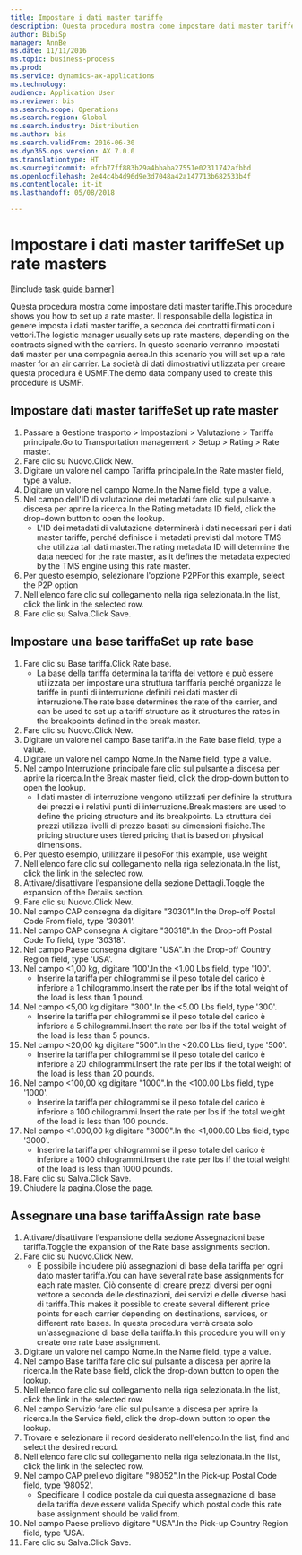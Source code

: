 ```yaml
--- 
title: Impostare i dati master tariffe
description: Questa procedura mostra come impostare dati master tariffe.
author: BibiSp
manager: AnnBe
ms.date: 11/11/2016
ms.topic: business-process
ms.prod: 
ms.service: dynamics-ax-applications
ms.technology: 
audience: Application User
ms.reviewer: bis
ms.search.scope: Operations
ms.search.region: Global
ms.search.industry: Distribution
ms.author: bis
ms.search.validFrom: 2016-06-30
ms.dyn365.ops.version: AX 7.0.0
ms.translationtype: HT
ms.sourcegitcommit: efcb77ff883b29a4bbaba27551e02311742afbbd
ms.openlocfilehash: 2e44c4b4d96d9e3d7048a42a147713b682533b4f
ms.contentlocale: it-it
ms.lasthandoff: 05/08/2018

---
```

# <a name="set-up-rate-masters"></a><span data-ttu-id="34190-103">Impostare i dati master tariffe</span><span class="sxs-lookup"><span data-stu-id="34190-103">Set up rate masters</span></span>

[!include [task guide banner](../../includes/task-guide-banner.md)]

<span data-ttu-id="34190-104">Questa procedura mostra come impostare dati master tariffe.</span><span class="sxs-lookup"><span data-stu-id="34190-104">This procedure shows you how to set up a rate master.</span></span> <span data-ttu-id="34190-105">Il responsabile della logistica in genere imposta i dati master tariffe, a seconda dei contratti firmati con i vettori.</span><span class="sxs-lookup"><span data-stu-id="34190-105">The logistic manager usually sets up rate masters, depending on the contracts signed with the carriers.</span></span> <span data-ttu-id="34190-106">In questo scenario verranno impostati dati master per una compagnia aerea.</span><span class="sxs-lookup"><span data-stu-id="34190-106">In this scenario you will set up a rate master for an air carrier.</span></span> <span data-ttu-id="34190-107">La società di dati dimostrativi utilizzata per creare questa procedura è USMF.</span><span class="sxs-lookup"><span data-stu-id="34190-107">The demo data company used to create this procedure is USMF.</span></span>


## <a name="set-up-rate-master"></a><span data-ttu-id="34190-108">Impostare dati master tariffe</span><span class="sxs-lookup"><span data-stu-id="34190-108">Set up rate master</span></span>
1. <span data-ttu-id="34190-109">Passare a Gestione trasporto > Impostazioni > Valutazione > Tariffa principale.</span><span class="sxs-lookup"><span data-stu-id="34190-109">Go to Transportation management > Setup > Rating > Rate master.</span></span>
2. <span data-ttu-id="34190-110">Fare clic su Nuovo.</span><span class="sxs-lookup"><span data-stu-id="34190-110">Click New.</span></span>
3. <span data-ttu-id="34190-111">Digitare un valore nel campo Tariffa principale.</span><span class="sxs-lookup"><span data-stu-id="34190-111">In the Rate master field, type a value.</span></span>
4. <span data-ttu-id="34190-112">Digitare un valore nel campo Nome.</span><span class="sxs-lookup"><span data-stu-id="34190-112">In the Name field, type a value.</span></span>
5. <span data-ttu-id="34190-113">Nel campo dell'ID di valutazione dei metadati fare clic sul pulsante a discesa per aprire la ricerca.</span><span class="sxs-lookup"><span data-stu-id="34190-113">In the Rating metadata ID field, click the drop-down button to open the lookup.</span></span>
    * <span data-ttu-id="34190-114">L'ID dei metadati di valutazione determinerà i dati necessari per i dati master tariffe, perché definisce i metadati previsti dal motore TMS che utilizza tali dati master.</span><span class="sxs-lookup"><span data-stu-id="34190-114">The rating metadata ID will determine the data needed for the rate master, as it defines the metadata expected by the TMS engine using this rate master.</span></span>  
6. <span data-ttu-id="34190-115">Per questo esempio, selezionare l'opzione P2P</span><span class="sxs-lookup"><span data-stu-id="34190-115">For this example, select the P2P option</span></span>
7. <span data-ttu-id="34190-116">Nell'elenco fare clic sul collegamento nella riga selezionata.</span><span class="sxs-lookup"><span data-stu-id="34190-116">In the list, click the link in the selected row.</span></span>
8. <span data-ttu-id="34190-117">Fare clic su Salva.</span><span class="sxs-lookup"><span data-stu-id="34190-117">Click Save.</span></span>

## <a name="set-up-rate-base"></a><span data-ttu-id="34190-118">Impostare una base tariffa</span><span class="sxs-lookup"><span data-stu-id="34190-118">Set up rate base</span></span>
1. <span data-ttu-id="34190-119">Fare clic su Base tariffa.</span><span class="sxs-lookup"><span data-stu-id="34190-119">Click Rate base.</span></span>
    * <span data-ttu-id="34190-120">La base della tariffa determina la tariffa del vettore e può essere utilizzata per impostare una struttura tariffaria perché organizza le tariffe in punti di interruzione definiti nei dati master di interruzione.</span><span class="sxs-lookup"><span data-stu-id="34190-120">The rate base determines the rate of the carrier, and can be used to set up a tariff structure as it structures the rates in the breakpoints defined in the break master.</span></span>  
2. <span data-ttu-id="34190-121">Fare clic su Nuovo.</span><span class="sxs-lookup"><span data-stu-id="34190-121">Click New.</span></span>
3. <span data-ttu-id="34190-122">Digitare un valore nel campo Base tariffa.</span><span class="sxs-lookup"><span data-stu-id="34190-122">In the Rate base field, type a value.</span></span>
4. <span data-ttu-id="34190-123">Digitare un valore nel campo Nome.</span><span class="sxs-lookup"><span data-stu-id="34190-123">In the Name field, type a value.</span></span>
5. <span data-ttu-id="34190-124">Nel campo Interruzione principale fare clic sul pulsante a discesa per aprire la ricerca.</span><span class="sxs-lookup"><span data-stu-id="34190-124">In the Break master field, click the drop-down button to open the lookup.</span></span>
    * <span data-ttu-id="34190-125">I dati master di interruzione vengono utilizzati per definire la struttura dei prezzi e i relativi punti di interruzione.</span><span class="sxs-lookup"><span data-stu-id="34190-125">Break masters are used to define the pricing structure and its breakpoints.</span></span> <span data-ttu-id="34190-126">La struttura dei prezzi utilizza livelli di prezzo basati su dimensioni fisiche.</span><span class="sxs-lookup"><span data-stu-id="34190-126">The pricing structure uses tiered pricing that is based on physical dimensions.</span></span>  
6. <span data-ttu-id="34190-127">Per questo esempio, utilizzare il peso</span><span class="sxs-lookup"><span data-stu-id="34190-127">For this example, use weight</span></span>
7. <span data-ttu-id="34190-128">Nell'elenco fare clic sul collegamento nella riga selezionata.</span><span class="sxs-lookup"><span data-stu-id="34190-128">In the list, click the link in the selected row.</span></span>
8. <span data-ttu-id="34190-129">Attivare/disattivare l'espansione della sezione Dettagli.</span><span class="sxs-lookup"><span data-stu-id="34190-129">Toggle the expansion of the Details section.</span></span>
9. <span data-ttu-id="34190-130">Fare clic su Nuovo.</span><span class="sxs-lookup"><span data-stu-id="34190-130">Click New.</span></span>
10. <span data-ttu-id="34190-131">Nel campo CAP consegna da digitare "30301".</span><span class="sxs-lookup"><span data-stu-id="34190-131">In the Drop-off Postal Code From field, type '30301'.</span></span>
11. <span data-ttu-id="34190-132">Nel campo CAP consegna A digitare "30318".</span><span class="sxs-lookup"><span data-stu-id="34190-132">In the Drop-off Postal Code To field, type '30318'.</span></span>
12. <span data-ttu-id="34190-133">Nel campo Paese consegna digitare "USA".</span><span class="sxs-lookup"><span data-stu-id="34190-133">In the Drop-off Country Region field, type 'USA'.</span></span>
13. <span data-ttu-id="34190-134">Nel campo <1,00 kg, digitare '100'.</span><span class="sxs-lookup"><span data-stu-id="34190-134">In the <1.00 Lbs field, type '100'.</span></span>
    * <span data-ttu-id="34190-135">Inserire la tariffa per chilogrammi se il peso totale del carico è inferiore a 1 chilogrammo.</span><span class="sxs-lookup"><span data-stu-id="34190-135">Insert the rate per lbs if the total weight of the load is less than 1 pound.</span></span>  
14. <span data-ttu-id="34190-136">Nel campo <5,00 kg digitare "300".</span><span class="sxs-lookup"><span data-stu-id="34190-136">In the <5.00 Lbs field, type '300'.</span></span>
    * <span data-ttu-id="34190-137">Inserire la tariffa per chilogrammi se il peso totale del carico è inferiore a 5 chilogrammi.</span><span class="sxs-lookup"><span data-stu-id="34190-137">Insert the rate per lbs if the total weight of the load is less than 5 pounds.</span></span>  
15. <span data-ttu-id="34190-138">Nel campo <20,00 kg digitare "500".</span><span class="sxs-lookup"><span data-stu-id="34190-138">In the <20.00 Lbs field, type '500'.</span></span>
    * <span data-ttu-id="34190-139">Inserire la tariffa per chilogrammi se il peso totale del carico è inferiore a 20 chilogrammi.</span><span class="sxs-lookup"><span data-stu-id="34190-139">Insert the rate per lbs if the total weight of the load is less than 20 pounds.</span></span>  
16. <span data-ttu-id="34190-140">Nel campo <100,00 kg digitare "1000".</span><span class="sxs-lookup"><span data-stu-id="34190-140">In the <100.00 Lbs field, type '1000'.</span></span>
    * <span data-ttu-id="34190-141">Inserire la tariffa per chilogrammi se il peso totale del carico è inferiore a 100 chilogrammi.</span><span class="sxs-lookup"><span data-stu-id="34190-141">Insert the rate per lbs if the total weight of the load is less than 100 pounds.</span></span>  
17. <span data-ttu-id="34190-142">Nel campo <1.000,00 kg digitare "3000".</span><span class="sxs-lookup"><span data-stu-id="34190-142">In the <1,000.00 Lbs field, type '3000'.</span></span>
    * <span data-ttu-id="34190-143">Inserire la tariffa per chilogrammi se il peso totale del carico è inferiore a 1000 chilogrammi.</span><span class="sxs-lookup"><span data-stu-id="34190-143">Insert the rate per lbs if the total weight of the load is less than 1000 pounds.</span></span>  
18. <span data-ttu-id="34190-144">Fare clic su Salva.</span><span class="sxs-lookup"><span data-stu-id="34190-144">Click Save.</span></span>
19. <span data-ttu-id="34190-145">Chiudere la pagina.</span><span class="sxs-lookup"><span data-stu-id="34190-145">Close the page.</span></span>

## <a name="assign-rate-base"></a><span data-ttu-id="34190-146">Assegnare una base tariffa</span><span class="sxs-lookup"><span data-stu-id="34190-146">Assign rate base</span></span>
1. <span data-ttu-id="34190-147">Attivare/disattivare l'espansione della sezione Assegnazioni base tariffa.</span><span class="sxs-lookup"><span data-stu-id="34190-147">Toggle the expansion of the Rate base assignments section.</span></span>
2. <span data-ttu-id="34190-148">Fare clic su Nuovo.</span><span class="sxs-lookup"><span data-stu-id="34190-148">Click New.</span></span>
    * <span data-ttu-id="34190-149">È possibile includere più assegnazioni di base della tariffa per ogni dato master tariffa.</span><span class="sxs-lookup"><span data-stu-id="34190-149">You can have several rate base assignments for each rate master.</span></span> <span data-ttu-id="34190-150">Ciò consente di creare prezzi diversi per ogni vettore a seconda delle destinazioni, dei servizi e delle diverse basi di tariffa.</span><span class="sxs-lookup"><span data-stu-id="34190-150">This makes it possible to create several different price points for each carrier depending on destinations, services, or different rate bases.</span></span> <span data-ttu-id="34190-151">In questa procedura verrà creata solo un'assegnazione di base della tariffa.</span><span class="sxs-lookup"><span data-stu-id="34190-151">In this procedure you will only create one rate base assignment.</span></span>  
3. <span data-ttu-id="34190-152">Digitare un valore nel campo Nome.</span><span class="sxs-lookup"><span data-stu-id="34190-152">In the Name field, type a value.</span></span>
4. <span data-ttu-id="34190-153">Nel campo Base tariffa fare clic sul pulsante a discesa per aprire la ricerca.</span><span class="sxs-lookup"><span data-stu-id="34190-153">In the Rate base field, click the drop-down button to open the lookup.</span></span>
5. <span data-ttu-id="34190-154">Nell'elenco fare clic sul collegamento nella riga selezionata.</span><span class="sxs-lookup"><span data-stu-id="34190-154">In the list, click the link in the selected row.</span></span>
6. <span data-ttu-id="34190-155">Nel campo Servizio fare clic sul pulsante a discesa per aprire la ricerca.</span><span class="sxs-lookup"><span data-stu-id="34190-155">In the Service field, click the drop-down button to open the lookup.</span></span>
7. <span data-ttu-id="34190-156">Trovare e selezionare il record desiderato nell'elenco.</span><span class="sxs-lookup"><span data-stu-id="34190-156">In the list, find and select the desired record.</span></span>
8. <span data-ttu-id="34190-157">Nell'elenco fare clic sul collegamento nella riga selezionata.</span><span class="sxs-lookup"><span data-stu-id="34190-157">In the list, click the link in the selected row.</span></span>
9. <span data-ttu-id="34190-158">Nel campo CAP prelievo digitare "98052".</span><span class="sxs-lookup"><span data-stu-id="34190-158">In the Pick-up Postal Code field, type '98052'.</span></span>
    * <span data-ttu-id="34190-159">Specificare il codice postale da cui questa assegnazione di base della tariffa deve essere valida.</span><span class="sxs-lookup"><span data-stu-id="34190-159">Specify which postal code this rate base assignment should be valid from.</span></span>    
10. <span data-ttu-id="34190-160">Nel campo Paese prelievo digitare "USA".</span><span class="sxs-lookup"><span data-stu-id="34190-160">In the Pick-up Country Region field, type 'USA'.</span></span>
11. <span data-ttu-id="34190-161">Fare clic su Salva.</span><span class="sxs-lookup"><span data-stu-id="34190-161">Click Save.</span></span>


